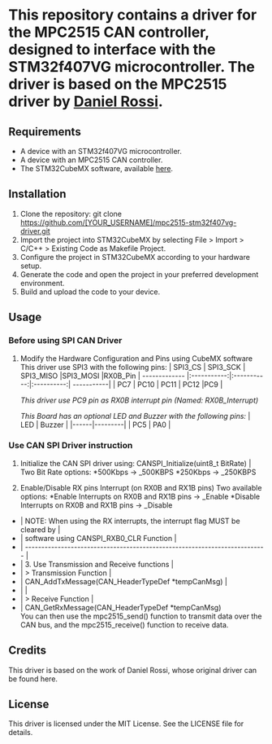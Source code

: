 # This repository contains a driver for the MPC2515 CAN controller, designed to interface with the STM32f407VG microcontroller. The driver is based on the MPC2515 driver by [Daniel Rossi](https://github.com/ProjectoOfficial/STM32/tree/main/STM32_MCP2515).

## Requirements
* A device with an STM32f407VG microcontroller.
* A device with an MPC2515 CAN controller.
* The STM32CubeMX software, available [here](https://www.st.com/en/development-tools/stm32cubemx.html).

## Installation
1. Clone the repository:
git clone https://github.com/[YOUR_USERNAME]/mpc2515-stm32f407vg-driver.git
2. Import the project into STM32CubeMX by selecting File > Import > C/C++ > Existing Code as Makefile Project.
3. Configure the project in STM32CubeMX according to your hardware setup.
4. Generate the code and open the project in your preferred development environment.
5. Build and upload the code to your device.

## Usage

### Before using SPI CAN Driver
1. Modify the Hardware Configuration and Pins using CubeMX software
    This driver use SPI3 with the following pins:
    | SPI3_CS       | SPI3_SCK    | SPI3_MISO   |SPI3_MOSI   |RX0B_Pin
    | ------------- |:-----------:|:-----------:|:----------:| -----------|
    | PC7	    | PC10	  | PC11        | PC12	     |PC9	  |

																		
	*This driver use PC9 pin as RX0B interrupt pin (Named: RX0B_Interrupt)*

   _This Board has an optional LED and Buzzer with the following pins:_
   | LED	| Buzzer  |
   |------|---------|
   | PC5	| PA0	  |

 ### Use CAN SPI Driver instruction
1. Initialize the CAN SPI driver using: CANSPI_Initialize(uint8_t BitRate) |
       Two Bit Rate options:
       *500Kbps -> _500KBPS
       *250Kbps -> _250KBPS
       
2. Enable/Disable RX pins Interrupt (on RX0B and RX1B pins)
        Two available options:
        *Enable Interrupts on RX0B and RX1B pins  -> _Enable
        *Disable Interrupts on RX0B and RX1B pins -> _Disable
        
 * | NOTE: When using the RX interrupts, the interrupt flag MUST be cleared by	|
 * |	   software using CANSPI_RXB0_CLR Function								|
 * | -------------------------------------------------------------------------- |
 * | 3. Use Transmission and Receive functions 									|
 * | > Transmission Function													|
 * |   CAN_AddTxMessage(CAN_HeaderTypeDef *tempCanMsg)							|
 * |																			|
 * | > Receive Function															|
 * |   CAN_GetRxMessage(CAN_HeaderTypeDef *tempCanMsg)		
You can then use the mpc2515_send() function to transmit data over the CAN bus, and the mpc2515_receive() function to receive data.

## Credits
This driver is based on the work of Daniel Rossi, whose original driver can be found here.

## License
This driver is licensed under the MIT License. See the LICENSE file for details.
